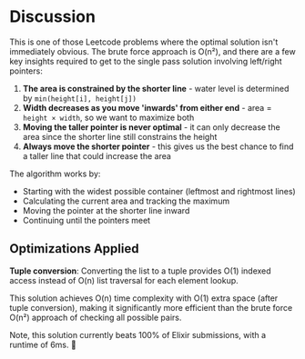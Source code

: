 # Discussion

This is one of those Leetcode problems where the optimal solution isn't immediately obvious. The brute force approach is O(n²), and there are a few key insights required to get to the single pass solution involving left/right pointers:

1. **The area is constrained by the shorter line** - water level is determined by `min(height[i], height[j])`
2. **Width decreases as you move 'inwards' from either end** - area = `height × width`, so we want to maximize both
3. **Moving the taller pointer is never optimal** - it can only decrease the area since the shorter line still constrains the height
4. **Always move the shorter pointer** - this gives us the best chance to find a taller line that could increase the area

The algorithm works by:
- Starting with the widest possible container (leftmost and rightmost lines)
- Calculating the current area and tracking the maximum
- Moving the pointer at the shorter line inward
- Continuing until the pointers meet

## Optimizations Applied

**Tuple conversion**: Converting the list to a tuple provides O(1) indexed access instead of O(n) list traversal for each element lookup.

This solution achieves O(n) time complexity with O(1) extra space (after tuple conversion), making it significantly more efficient than the brute force O(n²) approach of checking all possible pairs.

Note, this solution currently beats 100% of Elixir submissions, with a runtime of 6ms. 🎉